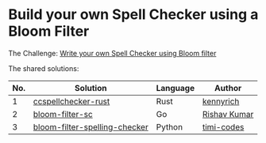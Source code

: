 # Build your own Spell Checker using a Bloom Filter

The Challenge: [Write your own Spell Checker using Bloom filter](https://codingchallenges.fyi/challenges/challenge-bloom)

The shared solutions:

| No. | Solution                                                                        | Language | Author                                           |
|-----|---------------------------------------------------------------------------------|----------|--------------------------------------------------|
| 1 | [ccspellchecker-rust](https://github.com/KennyRich/ccspellchecker-rust) | Rust     | [kennyrich](https://github.com/KennyRich) |
| 2   | [bloom-filter-sc](https://github.com/i-m-afk/bloom-filter-sc)| Go   | [Rishav Kumar](https://github.com/i-m-afk/)     |
| 3 | [bloom-filter-spelling-checker](https://github.com/timi-codes/bloom-filter-spelling-checker) | Python     | [timi-codes](https://github.com/timi-codes) |
